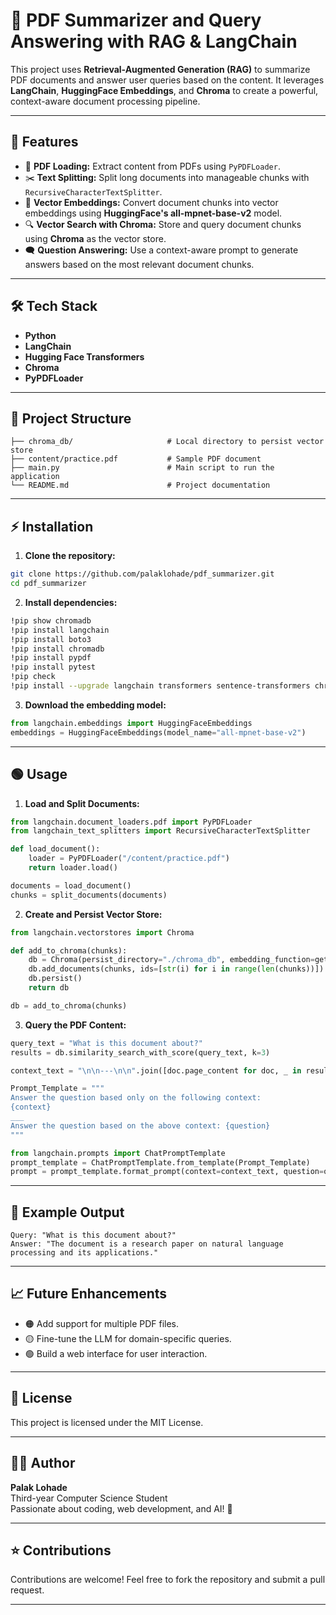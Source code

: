 # 📘 PDF Summarizer and Query Answering with RAG & LangChain

This project uses **Retrieval-Augmented Generation (RAG)** to summarize PDF documents and answer user queries based on the content. It leverages **LangChain**, **HuggingFace Embeddings**, and **Chroma** to create a powerful, context-aware document processing pipeline.

---

## 🚀 **Features**
- 📂 **PDF Loading:** Extract content from PDFs using `PyPDFLoader`.
- ✂️ **Text Splitting:** Split long documents into manageable chunks with `RecursiveCharacterTextSplitter`.
- 🧠 **Vector Embeddings:** Convert document chunks into vector embeddings using **HuggingFace's all-mpnet-base-v2** model.
- 🔍 **Vector Search with Chroma:** Store and query document chunks using **Chroma** as the vector store.
- 🗨️ **Question Answering:** Use a context-aware prompt to generate answers based on the most relevant document chunks.

---

## 🛠️ **Tech Stack**
- **Python**
- **LangChain**
- **Hugging Face Transformers**
- **Chroma**
- **PyPDFLoader**

---

## 📂 **Project Structure**
```
├── chroma_db/                     # Local directory to persist vector store
├── content/practice.pdf           # Sample PDF document
├── main.py                        # Main script to run the application
└── README.md                      # Project documentation
```

---

## ⚡ **Installation**
1. **Clone the repository:**
```bash
git clone https://github.com/palaklohade/pdf_summarizer.git
cd pdf_summarizer
```

2. **Install dependencies:**
```bash
!pip show chromadb
!pip install langchain
!pip install boto3
!pip install chromadb
!pip install pypdf
!pip install pytest
!pip check
!pip install --upgrade langchain transformers sentence-transformers chromadb
```

3. **Download the embedding model:**
```python
from langchain.embeddings import HuggingFaceEmbeddings
embeddings = HuggingFaceEmbeddings(model_name="all-mpnet-base-v2")
```

---

## 🟢 **Usage**

1. **Load and Split Documents:**
```python
from langchain.document_loaders.pdf import PyPDFLoader
from langchain_text_splitters import RecursiveCharacterTextSplitter

def load_document():
    loader = PyPDFLoader("/content/practice.pdf")
    return loader.load()

documents = load_document()
chunks = split_documents(documents)
```

2. **Create and Persist Vector Store:**
```python
from langchain.vectorstores import Chroma

def add_to_chroma(chunks):
    db = Chroma(persist_directory="./chroma_db", embedding_function=get_embedding_function())
    db.add_documents(chunks, ids=[str(i) for i in range(len(chunks))])
    db.persist()
    return db

db = add_to_chroma(chunks)
```

3. **Query the PDF Content:**
```python
query_text = "What is this document about?"
results = db.similarity_search_with_score(query_text, k=3)

context_text = "\n\n---\n\n".join([doc.page_content for doc, _ in results])

Prompt_Template = """
Answer the question based only on the following context:
{context}
___
Answer the question based on the above context: {question}
"""

from langchain.prompts import ChatPromptTemplate
prompt_template = ChatPromptTemplate.from_template(Prompt_Template)
prompt = prompt_template.format_prompt(context=context_text, question=query_text)
```

---

## 🎯 **Example Output**
```
Query: "What is this document about?"
Answer: "The document is a research paper on natural language processing and its applications."
```

---

## 📈 **Future Enhancements**
- 🟠 Add support for multiple PDF files.
- 🟡 Fine-tune the LLM for domain-specific queries.
- 🟢 Build a web interface for user interaction.

---

## 📄 **License**
This project is licensed under the MIT License.

---

## 👩‍💻 **Author**
**Palak Lohade**  
Third-year Computer Science Student  
Passionate about coding, web development, and AI! 🚀

---

## ⭐ **Contributions**
Contributions are welcome! Feel free to fork the repository and submit a pull request.

---

